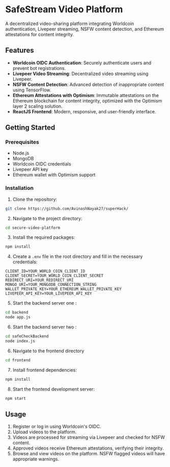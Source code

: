 # SafeStream Video Platform

A decentralized video-sharing platform integrating Worldcoin authentication, Livepeer streaming, NSFW content detection, and Ethereum attestations for content integrity.

## Features

- **Worldcoin OIDC Authentication**: Securely authenticate users and prevent bot registrations.
- **Livepeer Video Streaming**: Decentralized video streaming using Livepeer.
- **NSFW Content Detection**: Advanced detection of inappropriate content using TensorFlow.
- **Ethereum Attestations with Optimism**: Immutable attestations on the Ethereum blockchain for content integrity, optimized with the Optimism layer 2 scaling solution.
- **ReactJS Frontend**: Modern, responsive, and user-friendly interface.

## Getting Started

### Prerequisites

- Node.js
- MongoDB
- Worldcoin OIDC credentials
- Livepeer API key
- Ethereum wallet with Optimism support

### Installation

1. Clone the repository:
```bash
git clone https://github.com/AvinashNayak27/superHack/
```

2. Navigate to the project directory:
```bash
cd secure-video-platform
```

3. Install the required packages:
```bash
npm install
```

4. Create a `.env` file in the root directory and fill in the necessary credentials:

```env
CLIENT_ID=YOUR_WORLD_COIN_CLIENT_ID
CLIENT_SECRET=YOUR_WORLD_COIN_CLIENT_SECRET
REDIRECT_URI=YOUR_REDIRECT_URI
MONGO_URI=YOUR_MONGODB_CONNECTION_STRING
WALLET_PRIVATE_KEY=YOUR_ETHEREUM_WALLET_PRIVATE_KEY
LIVEPEER_API_KEY=YOUR_LIVEPEER_API_KEY
```

5. Start the backend server one :
```bash
cd backend
node app.js
```
6. Start the backend server two :
```bash
cd safeCheckBackend
node index.js
```


6. Navigate to the frontend directory 
```bash
cd frontend
```

7. Install frontend dependencies:
```bash
npm install
```

8. Start the frontend development server:
```bash
npm start
```

## Usage

1. Register or log in using Worldcoin's OIDC.
2. Upload videos to the platform.
3. Videos are processed for streaming via Livepeer and checked for NSFW content.
4. Approved videos receive Ethereum attestations, verifying their integrity.
5. Browse and view videos on the platform. NSFW flagged videos will have appropriate warnings.

